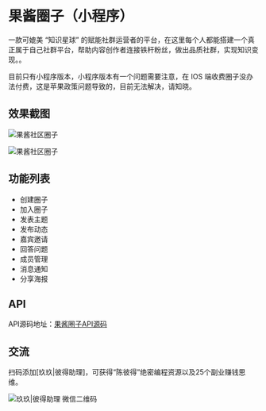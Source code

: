 # 果酱圈子（小程序）

一款可媲美 “知识星球” 的赋能社群运营者的平台，在这里每个人都能搭建一个真正属于自己社群平台，帮助内容创作者连接铁杆粉丝，做出品质社群，实现知识变现。。

目前只有小程序版本，小程序版本有一个问题需要注意，在 IOS 端收费圈子没办法付费，这是苹果政策问题导致的，目前无法解决，请知晓。

## 效果截图

![果酱社区圈子](https://cdn.guojiang.club/coterie-1.jpg)

![果酱社区圈子](https://cdn.guojiang.club/coterie-2.jpg)

## 功能列表

- 创建圈子
- 加入圈子
- 发表主题
- 发布动态
- 嘉宾邀请
- 回答问题
- 成员管理
- 消息通知
- 分享海报

## API

API源码地址：[果酱圈子API源码](https://github.com/guojiangclub/coterie)

## 交流

扫码添加[玖玖|彼得助理]，可获得“陈彼得”绝密编程资源以及25个副业赚钱思维。

![玖玖|彼得助理 微信二维码](https://cdn.guojiang.club/xiaojunjunqyewx2.jpg)
